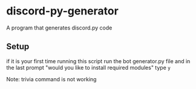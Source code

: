 # discord-py-generator
A program that generates discord.py code

## Setup
if it is your first time running this script run the bot generator.py file and in the last prompt "would you like to install required modules" type `y`

Note: trivia command is not working
